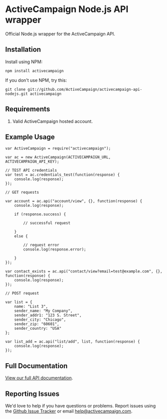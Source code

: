 # ActiveCampaign Node.js API wrapper

Official Node.js wrapper for the ActiveCampaign API.

## Installation

Install using NPM:

	npm install activecampaign

If you don't use NPM, try this:

	git clone git://github.com/ActiveCampaign/activecampaign-api-nodejs.git activecampaign

## Requirements

1. Valid ActiveCampaign hosted account.

## Example Usage

	var ActiveCampaign = require("activecampaign");

	var ac = new ActiveCampaign(ACTIVECAMPAIGN_URL, ACTIVECAMPAIGN_API_KEY);

	// TEST API credentials
	var test = ac.credentials_test(function(response) {
		console.log(response);
	});

	// GET requests

	var account = ac.api("account/view", {}, function(response) {
		console.log(response);
	
		if (response.success) {

			// successful request

		}
		else {

			// request error
			console.log(response.error);

		}
	});

	var contact_exists = ac.api("contact/view?email=test@example.com", {}, function(response) {
		console.log(response);
	});

	// POST request

	var list = {
		name: "List 3",
		sender_name: "My Company",
		sender_addr1: "123 S. Street",
		sender_city: "Chicago",
		sender_zip: "60601",
		sender_country: "USA"
	};

	var list_add = ac.api("list/add", list, function(response) {
		console.log(response);
	});

## Full Documentation

[View our full API documentation](http://activecampaign.com/api).

## Reporting Issues

We'd love to help if you have questions or problems. Report issues using the [Github Issue Tracker](https://github.com/ActiveCampaign/activecampaign-api-nodejs/issues) or email [help@activecampaign.com](mailto:help@activecampaign.com).